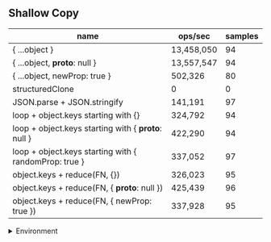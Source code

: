 ## Shallow Copy

|name|ops/sec|samples|
|-|-|-|
|{ ...object }|13,458,050|94|
|{ ...object, __proto__: null }|13,557,547|94|
|{ ...object, newProp: true }|502,326|80|
|structuredClone|0|0|
|JSON.parse + JSON.stringify|141,191|97|
|loop + object.keys starting with {}|324,792|94|
|loop + object.keys starting with { __proto__: null }|422,290|94|
|loop + object.keys starting with { randomProp: true }|337,052|97|
|object.keys + reduce(FN, {})|326,023|95|
|object.keys + reduce(FN, { __proto__: null })|425,439|96|
|object.keys + reduce(FN, { newProp: true })|337,928|95|


<details>
<summary>Environment</summary>

* __Machine:__ linux x64 | 2 vCPUs | 6.8GB Mem
* __Run:__ Tue Oct 03 2023 01:45:07 GMT+0000 (Coordinated Universal Time)
</details>

